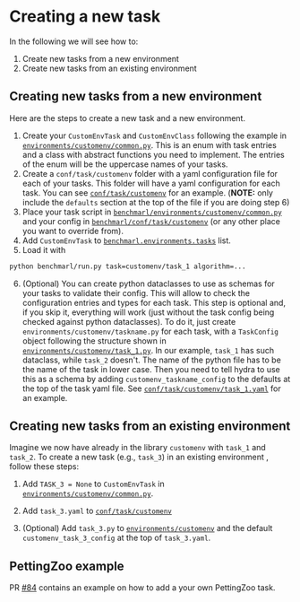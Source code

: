 # Creating a new task

In the following we will see how to:
1. Create new tasks from a new environment
2. Create new tasks from an existing environment



## Creating new tasks from a new environment

Here are the steps to create a new task and a new environment. 

1. Create your `CustomEnvTask` and `CustomEnvClass` following the example in [`environments/customenv/common.py`](environments/customenv/common.py).
This is an enum with task entries and a class with abstract functions you need to implement. The entries of the enum will be the 
uppercase names of your tasks.
2. Create a `conf/task/customenv` folder with a yaml configuration file for each of your tasks. This folder will have a 
yaml configuration for each task. You can see [`conf/task/customenv`](conf/task/customenv) for an example. (**NOTE:** only include the `defaults` section at the top of the file if you are doing step 6)
3. Place your task script in [`benchmarl/environments/customenv/common.py`](../../../benchmarl/environments) and 
your config in [`benchmarl/conf/task/customenv`](../../../benchmarl/conf/task) (or any other place you want to 
override from).
4. Add `CustomEnvTask` to [`benchmarl.environments.tasks`](../../../benchmarl/environments/__init__.py) list.
5. Load it with
```bash
python benchmarl/run.py task=customenv/task_1 algorithm=...
```

6. (Optional) You can create python dataclasses to use as schemas for your tasks
to validate their config. This will allow to check the configuration entries and types for each task.
This step is optional and, if you skip it, everything will work (just without the task config being checked against python dataclasses).
To do it, just create `environments/customenv/taskname.py` for each task, with a `TaskConfig` object following the structure shown in 
[`environments/customenv/task_1.py`](environments/customenv/task_1.py). In our example, `task_1` has such dataclass, while `task_2`
doesn't. The name of the python file has to be the name of the task in lower case. Then you need to tell hydra to use 
this as a schema by adding `customenv_taskname_config` to the defaults at the top of the task yaml file.
See [`conf/task/customenv/task_1.yaml`](conf/task/customenv/task_1.yaml) for an example.

## Creating new tasks from an existing environment

Imagine we now have already in the library `customenv` with `task_1` and `task_2`.
To create a new task (e.g., `task_3`) in an existing environment , follow these steps:

1. Add `TASK_3 = None` to `CustomEnvTask` in [`environments/customenv/common.py`](environments/customenv/common.py).
2. Add `task_3.yaml` to [`conf/task/customenv`](conf/task/customenv)

3. (Optional) Add `task_3.py` to [`environments/customenv`](environments/customenv) and 
the default `customenv_task_3_config` at the top of `task_3.yaml`.


## PettingZoo example

PR [#84](https://github.com/facebookresearch/BenchMARL/pull/84) contains an example on how to add a your own PettingZoo task.
